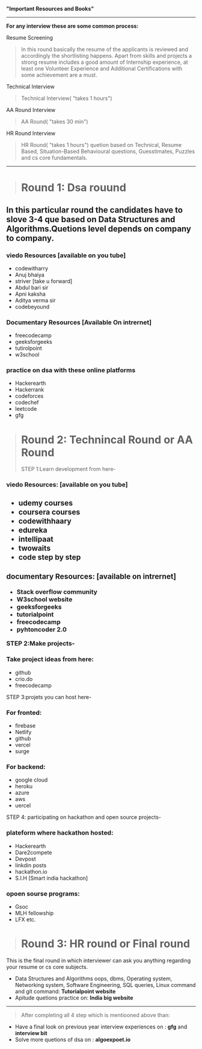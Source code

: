 **"Important Resources and Books"**
*********************************************************************************************************************************************************************************
**For any interview these are some common process:**

Resume Screening
>In this round basically the resume of the applicants is reviewed and accordingly the shortlisting happens. 
Apart from skills and projects a strong resume includes a good amount of Internship experience, at least one Volunteer Experience and Additional Certifications with some achievement are a must.

Technical Interview
>Technical Interview( "takes 1 hours")


AA Round Interview
>AA Round( "takes 30 min")

HR Round Interview
>HR Round( "takes 1 hours")
quetion based on Technical, Resume Based, Situation-Based Behavioural questions, Guesstimates, Puzzles and cs core fundamentals.

*********************************************************************************************************************************************************************************

>**<h1>Round 1: Dsa rouund</h1>**
<h2>In this particular round the candidates have to slove 3-4 que based on Data Structures and Algorithms.Quetions level depends on company to company.</h2>

**<h3>viedo Resources [available on you tube]</h3>**
* codewitharry 
* Anuj bhaiya 
* striver [take u forward]
* Abdul bari sir
* Apni kaksha 
* Aditya verma sir
* codebeyound

**<h3>Documentary Resources [Available On intrernet]</h3>**
* freecodecamp
* geeksforgeeks
* tutirolpoint
* w3school

**<h3>practice on dsa with these online platforms</h3>**
* Hackerearth
* Hackerrank
* codeforces
* codechef
* leetcode
* gfg

>**<h1>Round 2: Technincal Round or AA Round</h1>**
STEP 1:Learn development from here-

**<h3>viedo Resources: [available on you tube]<h3>** 

* udemy courses
* coursera courses
* codewithhaary
* edureka
* intellipaat
* twowaits
* code step by step

**<h3>documentary Resources: [available on intrernet]</h3>**
 
* Stack overflow community
* W3school website
* geeksforgeeks
* tutorialpoint
* freecodecamp
* pyhtoncoder 2.0

STEP 2:Make projects-
 
<h3>Take project ideas from here:</h3>
 
* github
* crio.do
* freecodecamp

STEP 3:projets you can host here-
 
<h3>For fronted:</h3>
 
* firebase
* Netlify
* github
* vercel
* surge
 
<h3>For backend:</h3>
 
* google cloud
* heroku
* azure
* aws 
* uercel
 
STEP 4: participating on hackathon and open source projects-
 
<h3>plateform where hackathon hosted:</h3>
 
* Hackerearth
* Dare2compete
* Devpost
* linkdin posts
* hackathon.io
* S.I.H [Smart india hackathon]
 

<h3>opoen sourse programs:</h3>
 
* Gsoc
* MLH fellowship
* LFX etc.

>**<h1>Round 3: HR round or Final round</h1>**
 
This is the final round in which interviewer can ask you anything regarding your resume or cs core subjects.

* Data Structures and Algorithms oops, dbms, Operating system, Networking system, Software Engineering, SQL queries, Linux command and git command: **Tutorialpoint website**
* Apitude quetions practice on: **India big website**


*********************************************************************************************************************************************************************************
>After completing all 4 step which is mentiooned above than:
* Have a final look on previous year interview experiences on : **gfg** and **interview bit**
* Solve  more quetions of dsa on : **algoexpoet.io**



